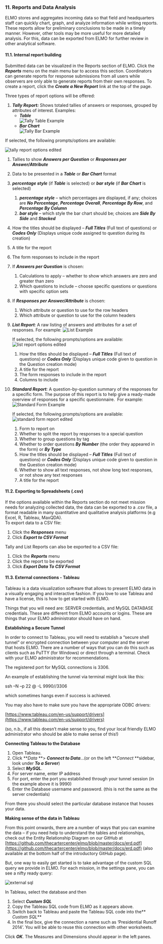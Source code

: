### 11. Reports and Data Analysis

ELMO stores and aggregates incoming data so that field and headquarters staff can quickly chart, graph, and analyze information while writing reports. These reports allow for preliminary conclusions to be made in a timely manner. However, other tools may be more useful for more detailed analysis. For this, data can be exported from ELMO for further review in other analytical software.



#### 11.1. Internal report building

Submitted data can be visualized in the Reports section of ELMO. Click the **_Reports_** menu on the main menu bar to access this section. Coordinators can generate reports for response submissions from all users while observers are only able to generate reports from their own responses. To create a report, click the **_Create a New Report_** link at the top of the page.

Three types of report options will be offered:

1.  **_Tally Report:_** Shows totaled tallies of answers or responses, grouped by attributes of interest. Examples:
    *   **_Table_**  
        ![Tally Table Example](Tally-Table-Example.png)
    *   **_Bar Chart_**  
        ![Tally Bar Example](Tally-Bar-Example.png)

If selected, the following prompts/options are available:

![tally report options edited](tally-report-options-edited.png)

1.  Tallies to show **_Answers per Question_** or **_Responses per Answer/Attribute_**
2.  Data to be presented in a **_Table_** or **_Bar Chart_** format
3.  **_percentage style_** (if **_Table_** is selected) or **_bar style_** (if **_Bar Chart_** is selected)
    1.  **_percentage style_** – which percentages are displayed, if any; choices are **_No Percentage_**, **_Percentage Overall_**, **_Percentage By Row_**, and **_Percentage By Column_**
    2.  **_bar style_** – which style the bar chart should be; choices are **_Side By Side_** and **_Stacked_**
4.  How the titles should be displayed – **_Full Titles_** (Full text of questions) or **_Codes Only_** (Displays unique code assigned to question during its creation)
5.  A title for the report
6.  The form responses to include in the report
7.  If **_Answers per Question_** is chosen:
    1.  Calculations to apply – whether to show which answers are zero and greater than zero
    2.  Which questions to include – choose specific questions or questions with specific option sets
8.  If **_Responses per Answer/Attribute_** is chosen:
    1.  Which attribute or question to use for the row headers
    2.  Which attribute or question to use for the column headers

5.  **_List Report_**_:_ A raw listing of answers and attributes for a set of responses. For example: ![List Example](List-Example.png)

    If selected, the following prompts/options are available:  
    ![list report options edited](list-report-options-edited.png)

    1.  How the titles should be displayed – **_Full Titles_** (Full text of questions) or **_Codes Only_** (Displays unique code given to question in the Question creation mode)
    2.  A title for the report
    3.  The form responses to include in the report
    4.  Columns to include
6.  **_Standard Report_**_:_ A question-by-question summary of the responses for a specific form. The purpose of this report is to help give a ready-made overview of responses for a specific questionnaire.  For example: ![Standard Form Example](Standard-Form-Example.png)

    If selected, the following prompts/options are available:  
    ![standard form report edited](standard-form-report-edited.png)

    1.  Form to report on
    2.  Whether to split the report by responses to a special question
    3.  Whether to group questions by tag
    4.  Whether to order questions **_By Number_** (the order they appeared in the form) or **_By Type_**
    5.  How the titles should be displayed – **_Full Titles_** (Full text of questions) or **_Codes Only_** (Displays unique code given to question in the Question creation mode)
    6.  Whether to show all text responses, not show long text responses, or not show any text responses
    7.  A title for the report



#### 11.2. Exporting to Spreadsheets (.csv)

If the options available within the Reports section do not meet mission needs for analyzing collected data, the data can be exported to a .csv file, a format readable in many quantitative and qualitative analysis platforms (e.g Excel, R, Tableau, MaxQDA).  
To export data to a CSV file:

1.  Click the **_Responses_** menu
2.  Click **_Export to CSV Format_**

Tally and List Reports can also be exported to a CSV file:

1.  Click the **_Reports_** menu
2.  Click the report to be exported
3.  Click **_Export Data To CSV Format_**


#### 11.3. External connections - Tableau

Tableau is a data visualization software that allows to present ELMO data in a visually engaging and interactive fashion. If you love to use Tableau and have a license, this is how to get started with ELMO.

Things that you will need are: SERVER credentials, and MySQL DATABASE credentials. These are different from ELMO accounts or logins. These are things that your ELMO administrator should have on hand.

**Establishing a Secure Tunnel**

In order to connect to Tableau, you will need to establish a “secure shell tunnel” or encrypted connection between your computer and the server that hosts ELMO. There are a number of ways that you can do this such as clients such as PuTTY (for Windows) or direct through a terminal. Check with your ELMO administrator for recommendations.

The registered port for MySQL connections is 3306.

An example of establishing the tunnel via terminal might look like this:

ssh –N –p 22 @ -L 9990//3306

which sometimes hangs even if success is achieved.

You may also have to make sure you have the appropriate ODBC drivers:

[https://www.tableau.com/en-us/support/drivers](https://www.tableau.com/en-us/support/drivers)

(so, n.b., if all this doesn’t make sense to you, find your local friendly ELMO administrator who should be able to make sense of this!)

**Connecting Tableau to the Database**

1.  Open Tableau.
2.  Click **_Data_ **> **_Connect to Data_**…(or on the left **_Connect_ **sidebar, look under **_To a Server_**)
3.  Select **_MySQL_**.
4.  For server name, enter  IP address
5.  For port, enter the port you established through your tunnel session (in the example above it is 9990)
6.  Enter the Database username and password. (this is not the same as the server credentials)

From there you should select the particular database instance that houses your data.

**Making sense of the data in Tableau**

From this point onwards, there are a number of ways that you can examine the data – if you need help to understand the tables and relationships, check out the Entity Relationship Diagram on our GitHub at [https://github.com/thecartercenter/elmo/blob/master/docs/erd.pdf](https://github.com/thecartercenter/elmo/blob/master/docs/erd.pdf) (also available at the bottom half of the introductory GitHub page).

But, one way to easily get started is to take advantage of the custom SQL query we provide in ELMO. For each mission, in the settings pane, you can see a nifty ready query:

![external sql](external-sql.png)

In Tableau, select the database and then

1.  Select **_Custom SQL_**
2.  Copy the Tableau SQL code from ELMO as it appears above.
3.  Switch back to Tableau and paste the Tableau SQL code into the** _Custom SQL_**
4.  In the final box, give the connection a name such as ‘Presidential Runoff 2014’. You will be able to reuse this connection with other worksheets.

Click **_OK_**. The Measures and Dimensions should appear in the left panes.
